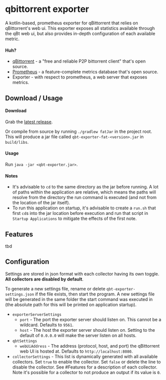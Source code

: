 # qbittorrent exporter
A kotlin-based, prometheus exporter for qBittorrent that relies on qBittorrent's web ui. This
exporter exposes all statistics available through the qBt web ui, but also provides in-depth
configuration of each available metric.

#### Huh?
 - [qBittorrent](https://www.qbittorrent.org/) - a "free and reliable P2P bittorrent client" that's
   open source.
 - [Prometheus](https://prometheus.io/) - a feature-complete metrics database that's open source.
 - Exporter - with respect to prometheus, a web server that exposes metrics.

## Download / Usage
#### Download
Grab the [latest release](https://github.com/fru1tstand/qbittorrent-exporter/releases).

Or compile from source by running `./gradlew fatJar` in the project root. This will produce a jar
file called `qbt-exporter-fat-<version>.jar` in `build/libs`.

#### Usage
Run `java -jar <qbt-exporter.jar>`.

#### Notes
 + It's advisable to `cd` to the same directory as the jar before running. A lot of paths within the
 application are relative, which means the paths will resolve from the directory the run command is
 executed (and not from the location of the jar itself).
 + To run this application on startup, it's advisable to create a `run.sh` that first `cd`s into the
 jar location before execution and run that script in `Startup Applications` to mitigate the effects
 of the first note.

## Features
tbd

## Configuration
Settings are stored in json format with each collector having its own toggle. **All collectors are
disabled by default**.

To generate a new settings file, rename or delete `qbt-exporter-settings.json` if the file exists,
then start the program. A new settings file will be generated in the same folder the start command
was executed in (the absolute path for this will be printed on application startup).

 + `exporterServerSettings`
   + `port` - The port the exporter server should listen on. This cannot be a wildcard. Defaults to
   `9561`.
   + `host` - The host the exporter server should listen on. Setting to the default of `0.0.0.0`
   will make the server listen on all hosts.
 + `qbtSettings`
   + `webUiAddress` - The address (protocol, host, and port) the qBittorrent web UI is hosted at.
   Defaults to `http://localhost:8080`.
 + `collectorSettings` - This list is dynamically generated with all available collectors. Set
 `true` to enable the collector. Set `false` or delete the line to disable the collector.
 See #Features for a description of each collector. Note it's possible for a collector to not
 produce an output if its value is `0`.
